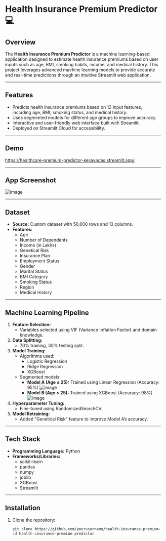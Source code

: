 # Health Insurance Premium Predictor 💻

## Overview  
The **Health Insurance Premium Predictor** is a machine learning-based application designed to estimate health insurance premiums based on user inputs such as age, BMI, smoking habits, income, and medical history. This project leverages advanced machine learning models to provide accurate and real-time predictions through an intuitive Streamlit web application.  

---

## Features  
- Predicts health insurance premiums based on 13 input features, including age, BMI, smoking status, and medical history.  
- Uses segmented models for different age groups to improve accuracy.  
- Interactive and user-friendly web interface built with Streamlit.  
- Deployed on Streamlit Cloud for accessibility.  

---

## Demo  
 https://healthcare-premium-predictor-kesavadas.streamlit.app/

---

## App Screenshot
![image](https://github.com/user-attachments/assets/c86b9a9a-c2a7-4927-9d44-2b02a699c401)

---

## Dataset  
- **Source:** Custom dataset with 50,000 rows and 13 columns.  
- **Features:**  
  - Age  
  - Number of Dependents  
  - Income (in Lakhs)  
  - Genetical Risk  
  - Insurance Plan  
  - Employment Status  
  - Gender  
  - Marital Status  
  - BMI Category  
  - Smoking Status  
  - Region  
  - Medical History  

---

## Machine Learning Pipeline  
1. **Feature Selection:**  
   - Variables selected using VIF (Variance Inflation Factor) and domain knowledge.  
2. **Data Splitting:**  
   - 70% training, 30% testing split.  
3. **Model Training:**  
   - Algorithms used:  
     - Logistic Regression  
     - Ridge Regression  
     - XGBoost  
   - Segmented models:  
     - **Model A (Age ≤ 25):** Trained using Linear Regression (Accuracy: 95%)
       ![image](https://github.com/user-attachments/assets/34a86386-01c5-482b-ae73-a6ae0f311410) 
     - **Model B (Age > 25):** Trained using XGBoost (Accuracy: 98%)
       ![image](https://github.com/user-attachments/assets/0790d34d-3748-4c37-9748-110e1bc66115)  
4. **Hyperparameter Tuning:**  
   - Fine-tuned using RandomizedSearchCV.  
5. **Model Retraining:**  
   - Added "Genetical Risk" feature to improve Model A’s accuracy.  

---

## Tech Stack  
- **Programming Language:** Python  
- **Frameworks/Libraries:**  
  - scikit-learn  
  - pandas  
  - numpy  
  - joblib  
  - XGBoost  
  - Streamlit  

---

## Installation  

1. Clone the repository:  
   ```bash  
   git clone https://github.com/yourusername/health-insurance-premium-predictor.git  
   cd health-insurance-premium-predictor  


